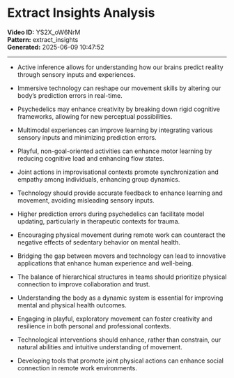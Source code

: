 # Extract Insights Analysis

**Video ID:** YS2X_oW6NrM  
**Pattern:** extract_insights  
**Generated:** 2025-06-09 10:47:52  

---

- Active inference allows for understanding how our brains predict reality through sensory inputs and experiences.

- Immersive technology can reshape our movement skills by altering our body’s prediction errors in real-time.

- Psychedelics may enhance creativity by breaking down rigid cognitive frameworks, allowing for new perceptual possibilities.

- Multimodal experiences can improve learning by integrating various sensory inputs and minimizing prediction errors.

- Playful, non-goal-oriented activities can enhance motor learning by reducing cognitive load and enhancing flow states.

- Joint actions in improvisational contexts promote synchronization and empathy among individuals, enhancing group dynamics.

- Technology should provide accurate feedback to enhance learning and movement, avoiding misleading sensory inputs.

- Higher prediction errors during psychedelics can facilitate model updating, particularly in therapeutic contexts for trauma.

- Encouraging physical movement during remote work can counteract the negative effects of sedentary behavior on mental health.

- Bridging the gap between movers and technology can lead to innovative applications that enhance human experience and well-being.

- The balance of hierarchical structures in teams should prioritize physical connection to improve collaboration and trust.

- Understanding the body as a dynamic system is essential for improving mental and physical health outcomes.

- Engaging in playful, exploratory movement can foster creativity and resilience in both personal and professional contexts.

- Technological interventions should enhance, rather than constrain, our natural abilities and intuitive understanding of movement.

- Developing tools that promote joint physical actions can enhance social connection in remote work environments.